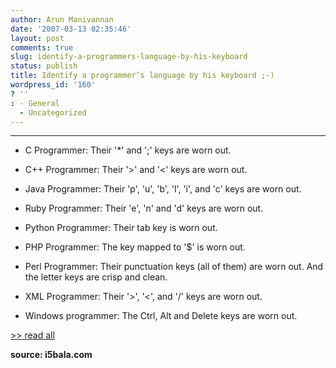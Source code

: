 ```yaml
---
author: Arun Manivannan
date: '2007-03-13 02:35:46'
layout: post
comments: true
slug: identify-a-programmers-language-by-his-keyboard
status: publish
title: Identify a programmer’s language by his keyboard ;-)
wordpress_id: '160'
? ''
: - General
  - Uncategorized
---
```


****

  * C Programmer: Their '*' and ';' keys are worn out.

  * C++ Programmer: Their '>' and '<' keys are worn out.

  * Java Programmer: Their 'p', 'u', 'b', 'l', 'i', and 'c' keys are worn out.

  * Ruby Programmer: Their 'e', 'n' and 'd' keys are worn out.

  * Python Programmer: Their tab key is worn out.

  * PHP Programmer: The key mapped to '$' is worn out.

  * Perl Programmer: Their punctuation keys (all of them) are worn out. And
the letter keys are crisp and clean.

  * XML Programmer: Their '>', '<', and '/' keys are worn out.

  * Windows programmer: The Ctrl, Alt and Delete keys are worn out.

[ >> read all][1]

[][1] **source: i5bala.com**

   [1]: http://c2.com/cgi/wiki?LanguagesByKeyboard

